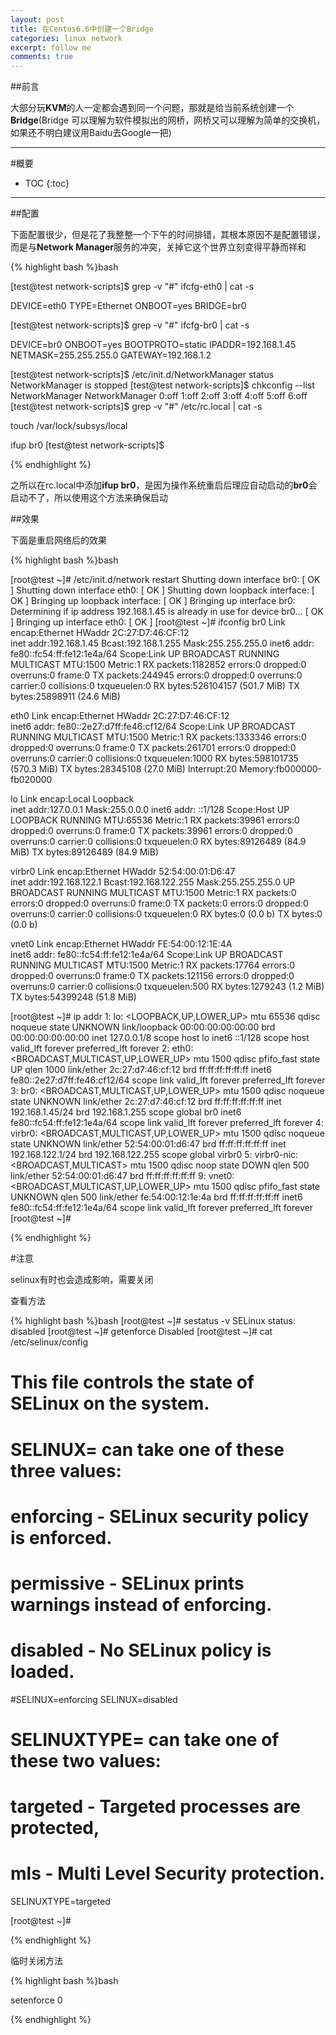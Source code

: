 ```yaml
---
layout: post
title: 在Centos6.6中创建一个Bridge
categories: linux network
excerpt: follow me
comments: true
---
```


##前言

大部分玩**KVM**的人一定都会遇到同一个问题，那就是给当前系统创建一个**Bridge**(Bridge 可以理解为软件模拟出的网桥，网桥又可以理解为简单的交换机，如果还不明白建议用Baidu去Google一把)

---

#概要

* TOC
{:toc}


---


##配置

下面配置很少，但是花了我整整一个下午的时间排错，其根本原因不是配置错误，而是与**Network Manager**服务的冲突，关掉它这个世界立刻变得平静而祥和

{% highlight bash %}bash

[test@test network-scripts]$ grep -v "#" ifcfg-eth0 | cat -s 

DEVICE=eth0
TYPE=Ethernet
ONBOOT=yes
BRIDGE=br0

[test@test network-scripts]$ grep -v "#" ifcfg-br0 | cat -s 

DEVICE=br0
ONBOOT=yes
BOOTPROTO=static
IPADDR=192.168.1.45
NETMASK=255.255.255.0
GATEWAY=192.168.1.2

[test@test network-scripts]$ /etc/init.d/NetworkManager status
NetworkManager is stopped
[test@test network-scripts]$ chkconfig  --list NetworkManager 
NetworkManager 	0:off	1:off	2:off	3:off	4:off	5:off	6:off
[test@test network-scripts]$ grep -v "#" /etc/rc.local | cat -s 

touch /var/lock/subsys/local

ifup br0
[test@test network-scripts]$ 


{% endhighlight %}

之所以在rc.local中添加**ifup br0**，是因为操作系统重启后理应自动启动的**br0**会启动不了，所以使用这个方法来确保启动

##效果

下面是重启网络后的效果

{% highlight bash %}bash

[root@test ~]# /etc/init.d/network  restart 
Shutting down interface br0:                               [  OK  ]
Shutting down interface eth0:                              [  OK  ]
Shutting down loopback interface:                          [  OK  ]
Bringing up loopback interface:                            [  OK  ]
Bringing up interface br0:  Determining if ip address 192.168.1.45 is already in use for device br0...
                                                           [  OK  ]
Bringing up interface eth0:                                [  OK  ]
[root@test ~]# ifconfig 
br0       Link encap:Ethernet  HWaddr 2C:27:D7:46:CF:12  
          inet addr:192.168.1.45  Bcast:192.168.1.255  Mask:255.255.255.0
          inet6 addr: fe80::fc54:ff:fe12:1e4a/64 Scope:Link
          UP BROADCAST RUNNING MULTICAST  MTU:1500  Metric:1
          RX packets:1182852 errors:0 dropped:0 overruns:0 frame:0
          TX packets:244945 errors:0 dropped:0 overruns:0 carrier:0
          collisions:0 txqueuelen:0 
          RX bytes:526104157 (501.7 MiB)  TX bytes:25898911 (24.6 MiB)

eth0      Link encap:Ethernet  HWaddr 2C:27:D7:46:CF:12  
          inet6 addr: fe80::2e27:d7ff:fe46:cf12/64 Scope:Link
          UP BROADCAST RUNNING MULTICAST  MTU:1500  Metric:1
          RX packets:1333346 errors:0 dropped:0 overruns:0 frame:0
          TX packets:261701 errors:0 dropped:0 overruns:0 carrier:0
          collisions:0 txqueuelen:1000 
          RX bytes:598101735 (570.3 MiB)  TX bytes:28345108 (27.0 MiB)
          Interrupt:20 Memory:fb000000-fb020000 

lo        Link encap:Local Loopback  
          inet addr:127.0.0.1  Mask:255.0.0.0
          inet6 addr: ::1/128 Scope:Host
          UP LOOPBACK RUNNING  MTU:65536  Metric:1
          RX packets:39961 errors:0 dropped:0 overruns:0 frame:0
          TX packets:39961 errors:0 dropped:0 overruns:0 carrier:0
          collisions:0 txqueuelen:0 
          RX bytes:89126489 (84.9 MiB)  TX bytes:89126489 (84.9 MiB)

virbr0    Link encap:Ethernet  HWaddr 52:54:00:01:D6:47  
          inet addr:192.168.122.1  Bcast:192.168.122.255  Mask:255.255.255.0
          UP BROADCAST RUNNING MULTICAST  MTU:1500  Metric:1
          RX packets:0 errors:0 dropped:0 overruns:0 frame:0
          TX packets:0 errors:0 dropped:0 overruns:0 carrier:0
          collisions:0 txqueuelen:0 
          RX bytes:0 (0.0 b)  TX bytes:0 (0.0 b)

vnet0     Link encap:Ethernet  HWaddr FE:54:00:12:1E:4A  
          inet6 addr: fe80::fc54:ff:fe12:1e4a/64 Scope:Link
          UP BROADCAST RUNNING MULTICAST  MTU:1500  Metric:1
          RX packets:17764 errors:0 dropped:0 overruns:0 frame:0
          TX packets:121156 errors:0 dropped:0 overruns:0 carrier:0
          collisions:0 txqueuelen:500 
          RX bytes:1279243 (1.2 MiB)  TX bytes:54399248 (51.8 MiB)

[root@test ~]# ip addr 
1: lo: <LOOPBACK,UP,LOWER_UP> mtu 65536 qdisc noqueue state UNKNOWN 
    link/loopback 00:00:00:00:00:00 brd 00:00:00:00:00:00
    inet 127.0.0.1/8 scope host lo
    inet6 ::1/128 scope host 
       valid_lft forever preferred_lft forever
2: eth0: <BROADCAST,MULTICAST,UP,LOWER_UP> mtu 1500 qdisc pfifo_fast state UP qlen 1000
    link/ether 2c:27:d7:46:cf:12 brd ff:ff:ff:ff:ff:ff
    inet6 fe80::2e27:d7ff:fe46:cf12/64 scope link 
       valid_lft forever preferred_lft forever
3: br0: <BROADCAST,MULTICAST,UP,LOWER_UP> mtu 1500 qdisc noqueue state UNKNOWN 
    link/ether 2c:27:d7:46:cf:12 brd ff:ff:ff:ff:ff:ff
    inet 192.168.1.45/24 brd 192.168.1.255 scope global br0
    inet6 fe80::fc54:ff:fe12:1e4a/64 scope link 
       valid_lft forever preferred_lft forever
4: virbr0: <BROADCAST,MULTICAST,UP,LOWER_UP> mtu 1500 qdisc noqueue state UNKNOWN 
    link/ether 52:54:00:01:d6:47 brd ff:ff:ff:ff:ff:ff
    inet 192.168.122.1/24 brd 192.168.122.255 scope global virbr0
5: virbr0-nic: <BROADCAST,MULTICAST> mtu 1500 qdisc noop state DOWN qlen 500
    link/ether 52:54:00:01:d6:47 brd ff:ff:ff:ff:ff:ff
9: vnet0: <BROADCAST,MULTICAST,UP,LOWER_UP> mtu 1500 qdisc pfifo_fast state UNKNOWN qlen 500
    link/ether fe:54:00:12:1e:4a brd ff:ff:ff:ff:ff:ff
    inet6 fe80::fc54:ff:fe12:1e4a/64 scope link 
       valid_lft forever preferred_lft forever
[root@test ~]# 

{% endhighlight %}

#注意

selinux有时也会造成影响，需要关闭

查看方法

{% highlight bash %}bash
[root@test ~]# sestatus  -v 
SELinux status:                 disabled
[root@test ~]# getenforce 
Disabled
[root@test ~]# cat /etc/selinux/config 

# This file controls the state of SELinux on the system.
# SELINUX= can take one of these three values:
#     enforcing - SELinux security policy is enforced.
#     permissive - SELinux prints warnings instead of enforcing.
#     disabled - No SELinux policy is loaded.
#SELINUX=enforcing
SELINUX=disabled
# SELINUXTYPE= can take one of these two values:
#     targeted - Targeted processes are protected,
#     mls - Multi Level Security protection.
SELINUXTYPE=targeted 


[root@test ~]# 

{% endhighlight %}

临时关闭方法 

{% highlight bash %}bash

setenforce 0

{% endhighlight %}

